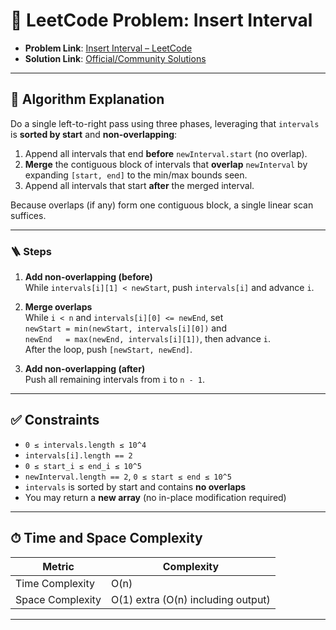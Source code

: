 # 🧩 LeetCode Problem: Insert Interval

- **Problem Link**: [Insert Interval – LeetCode](https://leetcode.com/problems/insert-interval/)
- **Solution Link**: [Official/Community Solutions](https://leetcode.com/problems/insert-interval/solutions/)

---

## 🧠 Algorithm Explanation

Do a single left-to-right pass using three phases, leveraging that `intervals` is **sorted by start** and **non-overlapping**:

1) Append all intervals that end **before** `newInterval.start` (no overlap).  
2) **Merge** the contiguous block of intervals that **overlap** `newInterval` by expanding `[start, end]` to the min/max bounds seen.  
3) Append all intervals that start **after** the merged interval.

Because overlaps (if any) form one contiguous block, a single linear scan suffices.

---

### 🪜 Steps

1. **Add non-overlapping (before)**  
   While `intervals[i][1] < newStart`, push `intervals[i]` and advance `i`.

2. **Merge overlaps**  
   While `i < n` and `intervals[i][0] <= newEnd`, set  
   `newStart = min(newStart, intervals[i][0])` and  
   `newEnd   = max(newEnd, intervals[i][1])`, then advance `i`.  
   After the loop, push `[newStart, newEnd]`.

3. **Add non-overlapping (after)**  
   Push all remaining intervals from `i` to `n - 1`.

---

## ✅ Constraints

- `0 ≤ intervals.length ≤ 10^4`
- `intervals[i].length == 2`
- `0 ≤ start_i ≤ end_i ≤ 10^5`
- `newInterval.length == 2`, `0 ≤ start ≤ end ≤ 10^5`
- `intervals` is sorted by start and contains **no overlaps**
- You may return a **new array** (no in-place modification required)

---

## ⏱ Time and Space Complexity

| Metric            | Complexity                        |
|-------------------|-----------------------------------|
| Time Complexity   | O(n)                              |
| Space Complexity  | O(1) extra (O(n) including output) |

---
